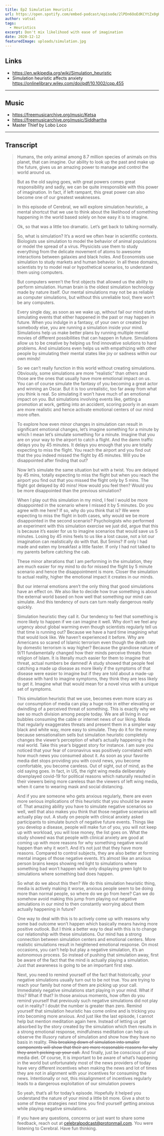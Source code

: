 ```yaml
---
title: Ep2 Simulation Heuristic 
url: https://open.spotify.com/embed-podcast/episode/2lPDn6OoEdKCYtZx0gHuyz
author: vatsal
tags:
  - Heuristics
excerpt: Don't mix likelihood with ease of imagination 
date: 2020-12-12
featuredImage: uploads/simulation.jpg
---
```

## Links
* https://en.wikipedia.org/wiki/Simulation_heuristic
* Simulation heuristic affects anxiety https://onlinelibrary.wiley.com/doi/pdf/10.1002/cpp.455


-------

## Music
* https://freemusicarchive.org/music/Ketsa
* https://freemusicarchive.org/music/Siddhartha
* Master Thief by Lobo Loco

---
## Transcript
>Humans,  the only animal among 8.7 million species of animals on this planet, that can imagine. Our ability to look up the past and make up the future,  gives us an amazing power to manage and control the world around us. 

>But as the old saying goes, with great powers comes great responsibility and sadly, we can be quite irresponsible with this power of imagination. In fact, if left rampant, this great power can also become one of our greatest weaknesses. 

>In this episode of Cerebral, we will explore simulation heuristic, a mental shortcut that we use to think about the likelihood of something happening in the world based solely on how easy it is to imagine. 

>Ok, so that was a little too dramatic. Let’s get back to talking normally. 

>So, what is simulation? It’s a word we often hear in scientific contexts.
  >Biologists use simulation to model the behavior of animal populations or model the spread of a virus. Physicists use them to study everything from the delicate movement of atoms to awesome interactions between galaxies and black holes. And Economists use simulation to study markets  and human behavior.  In all these domains, scientists try to model real or hypothetical scenarios, to understand them using computers.

>But computers weren’t the first objects that allowed us the ability to perform simulation. Human brain is the oldest simulation technology made by nature itself. Our mental simulations may not be as reliable as computer simulations, but without this unreliable tool, there won’t be any computers.  

>Every single day, as soon as we wake up, without fail our mind starts simulating events that either happened in the past or  may happen in future.  When you indulge in a fantasy, of your own or created by somebody else, you are  running a simulation inside your mind.  Simulations help us make better plans by running multiple mental movies of different possibilities that can happen in future. Simulations allow us to be creative by helping us find innovative solutions to hard problems.  And simulations even helps us with empathizing with other people by simulating their mental states like joy or sadness within our own minds!


>So we can’t really function in this world without creating simulations.  Obviously, some simulations are more “realistic” than others and those are the ones that usually have more emotional impact on us. You can of course simulate the fantasy of you becoming a great actor and winning an Oscar. But it is too unrealistic, too far away from what you think is real. So simulating it won’t have much of an emotional impact on you. But simulations involving events like, getting a promotion at work, getting into an accident, scoring poorly in an exam are more realistic and hence activate emotional centers of our mind more often. 

>To explore how even minor changes in simulation can result in significant emotional changes,  let’s imagine something for a minute by which I mean let’s simulate something for a minute. Imagine that you are on your  way to the airport to catch a flight.  And the damn traffic delays you by 45 minutes.  It delays you enough that  you are totally expecting to miss the flight. You reach the airport and you find out that the you indeed  missed the flight by 45 minutes.  Will you be disappointed after finding that out? 

>Now let’s simulate the same situation but with a twist. You are delayed by 45 mins, totally expecting to miss the flight but when you reach the airport you find out  that you missed the flight only by 5 mins. The flight got delayed by 40 mins! How would you feel then? Would you be more disappointed than the previous simulation?  

>When I play out this simulation in my mind, I feel I would be more disappointed in the scenario where I missed it by 5 minutes.  Do you agree with me here? If so, why do you think that is?  We were expecting to miss the flight in both cases, why would we be more disappointed in the  second scenario?   Psychologists who performed an experiment with this simulation exercise we just did,  argue that this is because it’s easier for us to imagine scenarios that would save us 5 minutes. Losing by 45 mins feels to us  like a lost cause, not a lot  our imagination can realistically do with that. But 5mins? If only I had made and eaten my breakfast a little faster. If only I had not talked to my parents  before catching the cab. 

>These minor alterations that I am performing in the simulation, they are much easier for my mind to do for missed the flight by 5 minute scenario and hence the disappointment is more. Closer the simulation to actual reality,  higher the emotional impact it creates in our minds.

>But our internal emotions aren’t the only thing that good simulations have an effect on. We also like to decide how true something is about the external world based on how well that something our mind can simulate. And this tendency  of ours can turn really dangerous really quickly.


>Simulation heuristic they call it. Our tendency to feel that something is more likely to happen if we can imagine it well.  Why don’t we feel any urgency about global warming even though scientists regularly tell us that time is running out? Because we have a hard time imagining what that would look like. We haven’t experienced it before.  Why are Americans so scared of Islamic terrorism even though the death rate by domestic terrorism is way higher? Because the grandiose nature of 9/11 fundamentally changed how their minds perceive threats from religion of Islam.  It is literally much easier for them to imagine that threat, actual numbers be damned!  A  study showed that people feel catching a made up disease as more likely if the symptoms of that disease were easier to imagine but if they are told about a made-up disease with hard to imagine symptoms, they think they are less likely to get it. Imagine what that would mean for a novel virus with a unique  set of symptoms. 

>This simulation heuristic that we use,  becomes even more scary as our consumption of media can play a huge role in either elevating or  dwindling of a perceived threat of something. This is exactly why we see so much division among people today. We are all living in our bubbles consuming the cable or internet news of our liking. Media that regularly exaggerates threats and present them in a simpler way black and white way, more easy to simulate. They do it for the money because sensationalism sells but simulation heuristic completely changes the viewer’s perception of what’s actually happening in the real world.  Take this year’s biggest story for instance. I am sure you noticed that your fear of coronavirus was positively correlated with how much news you consumed about it. As soon as your favorite media diet stops providing you with covid news, you become comfortable, you become careless. Out of sight, out of mind, as the old saying goes.   In fact, in US, the right wing media deliberately downplayed covid-19 for political reasons  which naturally resulted in their viewers being more careless than the viewers of left wing media, when it came to wearing mask and social distancing. 


>And if you are someone who gets anxious regularly, there are even more serious implications  of this heuristic that you should be aware of. That amazing ability you have to simulate negative scenarios so well,  well that also makes you think that those negative scenarios will actually play out.  A study on people with clinical anxiety asked participants to simulate  bunch of negative future events. Things like you develop a disease, people will make fun of you,  you will not keep up with workload, you will lose money, the list goes on.  What the study showed was that people with clinical anxiety are good at coming up with more reasons for why something negative would happen than why it won’t.     And it’s not just that they have more reasons.  Compared to control subjects, they are also better at forming mental images of those negative events. It’s almost like an anxious person brains keeps showing red light to simulations where something bad won’t happen while only displaying green light to simulations where something bad does happen.  

>So what do we about this then? We do this simulation heuristic thing,  media is actively making it worse, anxious people seem to be doing more than normal people, so where do we go from here? Can we do somehow  avoid making this jump from playing out negative simulations in our mind to then constantly worrying about them actually happening in future? 

>One way to deal with this is to actively come up with reasons why some bad outcome won’t happen which basically means having more positive outlook.   But I think a better way to deal with this is to change our relationship with these simulations. Our mind has a strong connection between simulation centers and emotional centers. More realistic simulations result in heightened emotional response. On most occasions, you can’t help but play a negative simulation, it’s an autonomous process. So instead of pushing that simulation away, first be aware of the fact that the mind is actually playing a simulation. Just that awareness is going to be an important first step.   

>Next, you need to remind yourself of the fact that historically, your negative simulations usually turn out to be not true.  You are trying to reach your family but none of them are picking up your call. Immediately negative simulations start playing in your mind. What if this? What if that? In those anxious moments,  how often do you remind yourself that previously such negative simulations did not play out in reality? I doubt the number is greater than zero.  Remind yourself that simulation heuristic has come online and is tricking you into becoming more anxious. And just like the last episode, I cannot help but mention meditation again here.  Instead of letting us get absorbed by the story created by the simulation which then results in a strong emotional response, mindfulness meditation can help us observe the illusory nature of simulation and show how they have no basis in reality.   ~~This breaking down of simulation into smaller components will show that their are more reasonable reasons for why they aren’t picking up your call.~~  And finally, just be conscious of your media diet.  Of course, It is important to be aware of what’s happening in the world but unfortunately most of the news providers of today have very different incentives when making the news and lot of times they are not in alignment with your incentives for consuming the news. Intentionally or not, this misalignment of incentives regularly leads to a dangerous exploitation of our simulation powers

>So yeah, that’s all for today’s episode. Hopefully it helped you understand the nature of your mind a little bit more. Give a shot to some of these strategies next time you find yourself getting anxious while playing negative simulations. 

>If you have any questions, concerns or just want to share some feedback, reach out at celebralpodcast@protonmail.com.  You were listening to Cerebral. Have fun thinking. 
